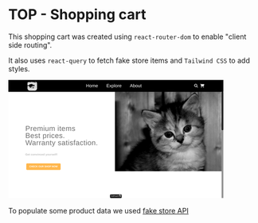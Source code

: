 # TOP - Shopping cart
This shopping cart was created using `react-router-dom` to enable "client side routing".

It also uses `react-query` to fetch fake store items and `Tailwind CSS` to add styles.

![preview image](./preview.png)

To populate some product data we used [fake store API](https://fakestoreapi.com/)